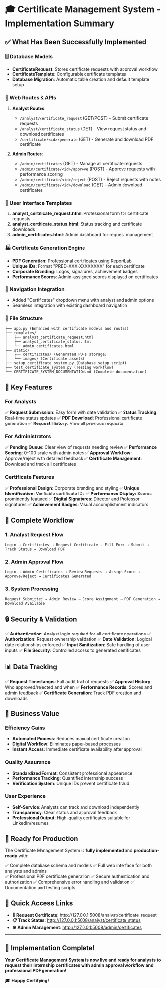 # 🎓 Certificate Management System - Implementation Summary

## ✅ What Has Been Successfully Implemented

### 🗄️ Database Models
- **CertificateRequest**: Stores certificate requests with approval workflow
- **CertificateTemplate**: Configurable certificate templates
- **Database Migration**: Automatic table creation and default template setup

### 🔗 Web Routes & APIs
1. **Analyst Routes**:
   - `/analyst/certificate_request` (GET/POST) - Submit certificate requests
   - `/analyst/certificate_status` (GET) - View request status and download certificates
   - `/certificate/<id>/generate` (GET) - Generate and download PDF certificate

2. **Admin Routes**:
   - `/admin/certificates` (GET) - Manage all certificate requests
   - `/admin/certificate/<id>/approve` (POST) - Approve requests with performance scoring
   - `/admin/certificate/<id>/reject` (POST) - Reject requests with notes
   - `/admin/certificate/<id>/download` (GET) - Admin download certificates

### 🎨 User Interface Templates
1. **analyst_certificate_request.html**: Professional form for certificate requests
2. **analyst_certificate_status.html**: Status tracking and certificate downloads
3. **admin_certificates.html**: Admin dashboard for request management

### 🏭 Certificate Generation Engine
- **PDF Generation**: Professional certificates using ReportLab
- **Unique IDs**: Format "PRED-XXX-XXXXXXXX" for each certificate
- **Corporate Branding**: Logos, signatures, achievement badges
- **Performance Scores**: Admin-assigned scores displayed on certificates

### 🔧 Navigation Integration
- Added "Certificates" dropdown menu with analyst and admin options
- Seamless integration with existing dashboard navigation

### 📁 File Structure
```
├── app.py (Enhanced with certificate models and routes)
├── templates/
│   ├── analyst_certificate_request.html
│   ├── analyst_certificate_status.html
│   └── admin_certificates.html
├── static/
│   ├── certificates/ (Generated PDFs storage)
│   └── images/ (Certificate assets)
├── setup_certificate_system.py (Database setup script)
├── test_certificate_system.py (Testing workflow)
└── CERTIFICATE_SYSTEM_DOCUMENTATION.md (Complete documentation)
```

## 🌟 Key Features

### For Analysts
✅ **Request Submission**: Easy form with date validation
✅ **Status Tracking**: Real-time status updates
✅ **PDF Download**: Professional certificate generation
✅ **Request History**: View all previous requests

### For Administrators  
✅ **Pending Queue**: Clear view of requests needing review
✅ **Performance Scoring**: 0-100 scale with admin notes
✅ **Approval Workflow**: Approve/reject with detailed feedback
✅ **Certificate Management**: Download and track all certificates

### Certificate Features
✅ **Professional Design**: Corporate branding and styling
✅ **Unique Identification**: Verifiable certificate IDs
✅ **Performance Display**: Scores prominently featured
✅ **Digital Signatures**: Director and Professor signatures
✅ **Achievement Badges**: Visual accomplishment indicators

## 🔄 Complete Workflow

### 1. Analyst Request Flow
```
Login → Certificates → Request Certificate → Fill Form → Submit → Track Status → Download PDF
```

### 2. Admin Approval Flow  
```
Login → Admin Certificates → Review Requests → Assign Score → Approve/Reject → Certificates Generated
```

### 3. System Processing
```
Request Submitted → Admin Review → Score Assignment → PDF Generation → Download Available
```

## 🔒 Security & Validation

✅ **Authentication**: Analyst login required for all certificate operations
✅ **Authorization**: Request ownership validation
✅ **Date Validation**: Logical date relationships enforced
✅ **Input Sanitization**: Safe handling of user inputs
✅ **File Security**: Controlled access to generated certificates

## 📊 Data Tracking

✅ **Request Timestamps**: Full audit trail of requests
✅ **Approval History**: Who approved/rejected and when
✅ **Performance Records**: Scores and admin feedback
✅ **Certificate Generation**: Track PDF creation and downloads

## 🎯 Business Value

### Efficiency Gains
- **Automated Process**: Reduces manual certificate creation
- **Digital Workflow**: Eliminates paper-based processes  
- **Instant Access**: Immediate certificate availability after approval

### Quality Assurance
- **Standardized Format**: Consistent professional appearance
- **Performance Tracking**: Quantified internship success
- **Verification System**: Unique IDs prevent certificate fraud

### User Experience
- **Self-Service**: Analysts can track and download independently
- **Transparency**: Clear status and approval feedback
- **Professional Output**: High-quality certificates suitable for LinkedIn/resumes

## 🚀 Ready for Production

The Certificate Management System is **fully implemented** and **production-ready** with:

✅ Complete database schema and models
✅ Full web interface for both analysts and admins  
✅ Professional PDF certificate generation
✅ Secure authentication and authorization
✅ Comprehensive error handling and validation
✅ Documentation and testing scripts

## 🔗 Quick Access Links

- **🎯 Request Certificate**: http://127.0.0.1:5008/analyst/certificate_request
- **📋 Track Status**: http://127.0.0.1:5008/analyst/certificate_status  
- **⚙️ Admin Management**: http://127.0.0.1:5008/admin/certificates

---

## 🎉 Implementation Complete!

**Your Certificate Management System is now live and ready for analysts to request their internship certificates with admin approval workflow and professional PDF generation!**

🎓 **Happy Certifying!**
